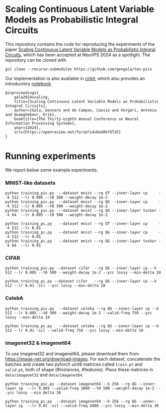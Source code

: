 # Scaling Continuous Latent Variable Models as Probabilistic Integral Circuits

This repository contains the code for reproducing the experiments of the paper [Scaling Continuous Latent Variable Models as Probabilistic Integral Circuits](https://openreview.net/forum?id=Ke40kfOT2E), which has been accepted at NeurIPS 2024 as a spotlight.
The repository can be cloned with

    git clone --recurse-submodules https://github.com/gengala/ten-pics


Our implementation is also available in [cirkit](https://github.com/april-tools/cirkit), which also provides an introductory [notebook](https://github.com/april-tools/cirkit/blob/main/notebooks/learning-a-circuit-with-pic.ipynb).

    @inproceedings{
        gala2024scaling,
        title={Scaling Continuous Latent Variable Models as Probabilistic Integral Circuits},
        author={Gala, Gennaro and de Campos, Cassio and Vergari, Antonio and Quaeghebeur, Erik},
        booktitle={The Thirty-eighth Annual Conference on Neural Information Processing Systems},
        year={2024},
        url={https://openreview.net/forum?id=Ke40kfOT2E}
    }

# Running experiments

We report below some example experiments.

### MNIST-like datasets

    python training_pic.py  --dataset mnist --rg QT --inner-layer cp     --k 512 --lr 0.005 --t0 500 --weight-decay 1e-2
    python training_pic.py  --dataset mnist --rg QG --inner-layer cp     --k 512 --lr 0.005 --t0 500 --weight-decay 1e-2
    python training_pic.py  --dataset mnist --rg QG --inner-layer tucker --k 64  --lr 0.005 --t0 500 --weight-decay 1e-2
    
    python training_pc.py   --dataset mnist	--rg QT --inner-layer cp     --k 512 --lr 0.01
    python training_pc.py   --dataset mnist	--rg QG --inner-layer cp     --k 512 --lr 0.01
    python training_pc.py   --dataset mnist	--rg QG --inner-layer tucker --k 64  --lr 0.01

### CIFAR
    
    python training_pic.py --dataset cifar  --rg QG --inner-layer cp --k 512 --lr 0.005 --t0 500 --weight-decay 1e-2 --ycc lossy --min-delta 10

    python training_pc.py --dataset cifar	--rg QG --inner-layer cp --k 512 --lr 0.01 -sil --ycc lossy --min-delta 10

### CelebA

    python training_pic.py  --dataset celeba --rg QG --inner-layer cp --k 512 --lr 0.005 --t0 500 --weight-decay 1e-2 --valid-freq 750 --ycc lossy --min-delta 10

    python training_pc.py   --dataset celeba --rg QG --inner-layer cp --k 512 --lr 0.01 -sil --valid-freq 750 --ycc lossy --min-delta 10

### imagenet32 & imagenet64

To use imagenet32 and imagenet64, please download them from https://image-net.org/download-images.
For each dataset, concatenate the batches and create two pytorch uint8 matrices called `train.pt` and `valid.pt`, both of shape (#instances, #features).
Place these matrices in `data/imagenet32` and `data/imagenet64`.

    python training_pic.py --dataset imagenet64 --k 256 --rg QG --inner-layer cp  --lr 0.005 --valid-freq 2000 --t0 500 --weight-decay 1e-2  --ycc lossy --min-delta 30

    python training_pc.py  --dataset imagenet64 --k 256 --rg QG --inner-layer cp  --lr 0.01 -sil --valid-freq 2000 --ycc lossy --min-delta 30
